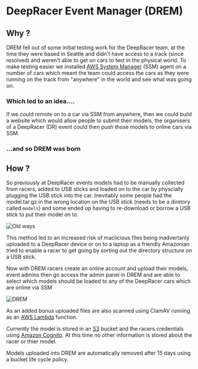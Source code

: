 # DeepRacer Event Manager (DREM)

## Why ?

DREM fell out of some initial testing work for the DeepRacer team, at the time they were based in Seattle and didn't have access to a track (since resolved) and weren't able to get on cars to test in the physical world. To make testing easier we installed [AWS System Manager](https://docs.aws.amazon.com/systems-manager/latest/userguide/what-is-systems-manager.html) (SSM) agent on a number of cars which meant the team could access the cars as they were running on the track from "anywhere" in the world and see what was going on.

### Which led to an idea....

If we could remote on to a car via SSM from anywhere, then we could build a website which would allow people to submit their models, the organisers of a DeepRacer (DR) event could then push those models to online cars via SSM.

### ...and so DREM was born

## How ?

So previously at DeepRacer events models had to be manually collected from racers, added to USB sticks and loaded on to the car by physcially plugging the USB stick into the car. Inevitably some people had the model.tar.gz in the wrong location on the USB stick (needs to be a diretory called `models`) and some ended up having to re-download or borrow a USB stick to put their model on to.

![Old ways](./images/drem-before.png)

This method led to an increased risk of maclicious files being inadvertanly uploaded to a DeepRacer device or on to a laptop as a friendly Amazonian tried to enable a racer to get going by sorting out the directory structure on a USB stick.

Now with DREM racers create an online account and upload their models, event admins then go access the admin panel in DREM and are able to select which models should be loaded to any of the DeepRacer cars which are online via SSM

![DREM](./images/drem.png)

As an added bonus uploaded files are also scanned using ClamAV running as an [AWS Lambda](https://aws.amazon.com/lambda/) function.

Currently the model is stored in an [S3](https://aws.amazon.com/s3/) bucket and the racers credentials using [Amazon Cognito](https://aws.amazon.com/cognito/). At this time no other information is stored about the racer or thier model.

Models uploaded into DREM are automatically removed after 15 days using a bucket life cycle policy.
